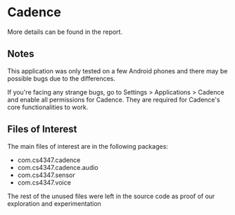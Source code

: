 # Cadence

More details can be found in the report.

## Notes

This application was only tested on a few Android phones and there may be possible bugs due to the differences.

If you're facing any strange bugs, go to Settings > Applications > Cadence and enable all permissions for Cadence. They are required for Cadence's core functionalities to work. 

## Files of Interest

The main files of interest are in the following packages:
* com.cs4347.cadence
* com.cs4347.cadence.audio
* com.cs4347.sensor
* com.cs4347.voice

The rest of the unused files were left in the source code as proof of our exploration and experimentation
